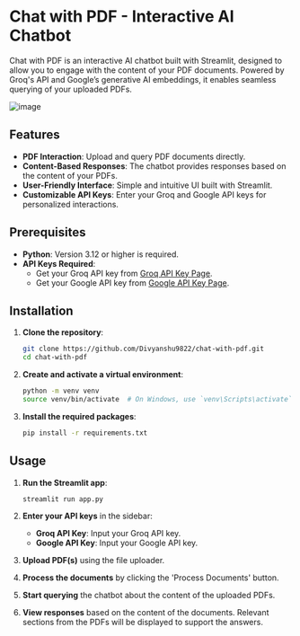 # Chat with PDF - Interactive AI Chatbot

Chat with PDF is an interactive AI chatbot built with Streamlit, designed to allow you to engage with the content of your PDF documents. Powered by Groq's API and Google’s generative AI embeddings, it enables seamless querying of your uploaded PDFs.

![image](https://github.com/user-attachments/assets/940365bd-156f-49f1-8e10-048302a8a04a)

## Features

- **PDF Interaction**: Upload and query PDF documents directly.
- **Content-Based Responses**: The chatbot provides responses based on the content of your PDFs.
- **User-Friendly Interface**: Simple and intuitive UI built with Streamlit.
- **Customizable API Keys**: Enter your Groq and Google API keys for personalized interactions.

## Prerequisites

- **Python**: Version 3.12 or higher is required.
- **API Keys Required**:
    - Get your Groq API key from [Groq API Key Page](https://console.groq.com/keys).
    - Get your Google API key from [Google API Key Page](https://aistudio.google.com/app/apikey).

## Installation

1. **Clone the repository**:
    ```bash
    git clone https://github.com/Divyanshu9822/chat-with-pdf.git
    cd chat-with-pdf
    ```

2. **Create and activate a virtual environment**:
    ```bash
    python -m venv venv
    source venv/bin/activate  # On Windows, use `venv\Scripts\activate`
    ```

3. **Install the required packages**:
    ```bash
    pip install -r requirements.txt
    ```

## Usage

1. **Run the Streamlit app**:
    ```bash
    streamlit run app.py
    ```

2. **Enter your API keys** in the sidebar:
    - **Groq API Key**: Input your Groq API key.
    - **Google API Key**: Input your Google API key.

3. **Upload PDF(s)** using the file uploader.

4. **Process the documents** by clicking the 'Process Documents' button.

5. **Start querying** the chatbot about the content of the uploaded PDFs.

6. **View responses** based on the content of the documents. Relevant sections from the PDFs will be displayed to support the answers.
